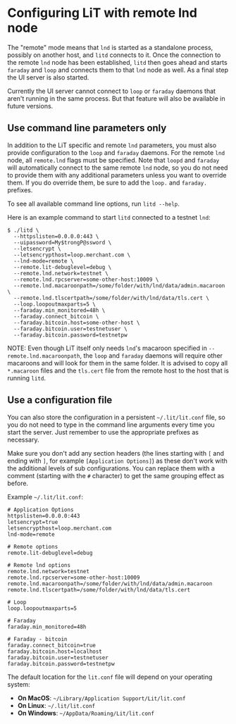 # Configuring LiT with remote lnd node

The "remote" mode means that `lnd` is started as a standalone process, possibly
on another host, and `litd` connects to it.
Once the connection to the remote `lnd` node has been established, `litd` then
goes ahead and starts `faraday` and `loop` and connects them to that `lnd` node
as well. As a final step the UI server is also started.

Currently the UI server cannot connect to `loop` or `faraday` daemons that
aren't running in the same process. But that feature will also be available in
future versions.

## Use command line parameters only

In addition to the LiT specific and remote `lnd` parameters, you must also
provide configuration to the `loop` and `faraday` daemons. For the remote `lnd`
node, all `remote.lnd` flags must be specified. Note that `loopd` and
`faraday` will automatically connect to the same remote `lnd` node, so you do
not need to provide them with any additional parameters unless you want to
override them. If you do override them, be sure to add the `loop.` and `faraday.`
prefixes.

To see all available command line options, run `litd --help`.

Here is an example command to start `litd` connected to a testnet `lnd`:

```
$ ./litd \
  --httpslisten=0.0.0.0:443 \
  --uipassword=My$trongP@ssword \
  --letsencrypt \
  --letsencrypthost=loop.merchant.com \
  --lnd-mode=remote \
  --remote.lit-debuglevel=debug \
  --remote.lnd.network=testnet \
  --remote.lnd.rpcserver=some-other-host:10009 \
  --remote.lnd.macaroonpath=/some/folder/with/lnd/data/admin.macaroon \
  --remote.lnd.tlscertpath=/some/folder/with/lnd/data/tls.cert \
  --loop.loopoutmaxparts=5 \
  --faraday.min_monitored=48h \
  --faraday.connect_bitcoin \
  --faraday.bitcoin.host=some-other-host \
  --faraday.bitcoin.user=testnetuser \
  --faraday.bitcoin.password=testnetpw
```

NOTE: Even though LiT itself only needs `lnd`'s macaroon specified in
`--remote.lnd.macaroonpath`, the `loop` and `faraday` daemons will require other
macaroons and will look for them in the same folder. It is advised to copy all
`*.macaroon` files and the `tls.cert` file from the remote host to the host that
is running `litd`.

## Use a configuration file

You can also store the configuration in a persistent `~/.lit/lit.conf` file, so
you do not need to type in the command line arguments every time you start the
server. Just remember to use the appropriate prefixes as necessary.

Make sure you don't add any section headers (the lines starting with `[` and
ending with `]`, for example `[Application Options]`) as these don't work with
the additional levels of sub configurations. You can replace them with a
comment (starting with the `#` character) to get the same grouping effect as
before.

Example `~/.lit/lit.conf`:

```
# Application Options
httpslisten=0.0.0.0:443
letsencrypt=true
letsencrypthost=loop.merchant.com
lnd-mode=remote

# Remote options
remote.lit-debuglevel=debug

# Remote lnd options
remote.lnd.network=testnet
remote.lnd.rpcserver=some-other-host:10009
remote.lnd.macaroonpath=/some/folder/with/lnd/data/admin.macaroon
remote.lnd.tlscertpath=/some/folder/with/lnd/data/tls.cert

# Loop
loop.loopoutmaxparts=5

# Faraday
faraday.min_monitored=48h

# Faraday - bitcoin
faraday.connect_bitcoin=true
faraday.bitcoin.host=localhost
faraday.bitcoin.user=testnetuser
faraday.bitcoin.password=testnetpw

```

The default location for the `lit.conf` file will depend on your operating
system:

- **On MacOS**: `~/Library/Application Support/Lit/lit.conf`
- **On Linux**: `~/.lit/lit.conf`
- **On Windows**: `~/AppData/Roaming/Lit/lit.conf`
